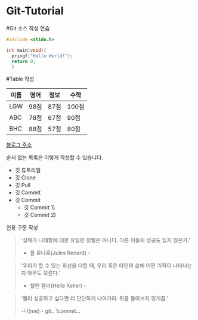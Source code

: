 # Git-Tutorial

#Git 소스 작성 연습


```c
#include <stido.h>

int main(void){
  pringf("Hello World!");
  return 0;
  }
```




#Table 작성  

이름|영어|정보|수학
---|---|---|---|
LGW|98점|87점|100점
ABC|78점|67점|90점
BHC|88점|57점|80점



[블로그 주소]() 

순서 없는 목록은 이렇게 작성할 수 있습니다.

* 깃 튜토리얼
 * 깃 Clone 
 * 깃 Pull
 * 깃 Commit
 * 깃 Commit
   * 깃 Commit 1)
   * 깃 Commit 2)
    

인용 구문 작성 
> '실패가 나태함에 대한 유일한 징벌은 아니다. 다른 이들의 성공도 있지 않은가.'  
> 
>   - 쥘 르나르(Jules Renard) -


> '우리가 할 수 있는 최선을 다할 때, 우리 혹은 타인의 삶에 어떤 기적이 나타나는지 아무도 모른다.'  
> 
>   - 헬렌 켈러(Helle Keller) - 


> '빨리 성공하고 싶다면 더 단단하게 나아가라. 뒤를 돌아보지 않게끔.'  
> 
>   -나(me) - 
>   git.. 1commit...
